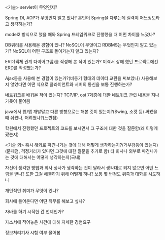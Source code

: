 <기술>
servlet이 무엇인지?

Spring DI, AOP가 무엇인지 알고 있나?
본인이 Spring을 다루는데 실력이 어느정도라고 생각하는가?

model2 방식으로 했을 때와 Spring 프레임워크로 진행했을 때 어떤 차이를 느꼈나?

DB쿼리를 사용해본 경험이 있나?
NoSQL이 무엇이고 RDBMS는 무엇인지 알고 있는가?
NoSQL이 어떤 구조로 돌아가는지 알고 있는지?

ERD(객체 관계 다이어그램)를 작성해 본 적이 있는가?
이력서 상에 했던 프로젝트에선 ERD를 작성했는가?

Ajax등을 사용해 본 경험이 있는가?(비동기 형태의 데이터 교환을 써보았나)
사용해보지 않았다면 어떤 식으로 클라이언트와 서버의 통신을 보통 진행하는가?

네트워크를 배워본 적이 있는지?
TCP/IP, osi 7계층에 대한 네트워크 관련 내용을 지나가듯이 물어봄

java에서 웹/앱 개발말고 다른 방향으로는 해본 것이 있는지?(Swing, 소켓 등)
써봤을 때 쉬웠나, 어려웠나?(느낀점)

학원에서 진행했던 프로젝트의 코드를 보시면서 그 구조에 대한 것을 질문함(왜 이렇게 짰는지)

<기술 외>
혹시 해외로 파견나가는 것에 대해 어떻게 생각하는지?(거부감등이 있는지)
(문제점, 걱정거리가 있다면 그것에 대한 질문을 추가로 함)
타 회사나 외부로 파견나가는 것에 대해서는 어떻게 생각하는지(국내)

자신이 생각한 방법과 회사 상사가 생각하는 것이 달라서 생각대로 되지 않으면 어떤 느낌을 받나?
또한 그걸 해결하기 위해 어떻게 하나? 보통 몇 번정도 위쪽과 대화를 시도하나

개인적인 취미가 무엇이 있나?

회사에 들어온다면 어떤 직무를 해보고 싶나?

자바를 하기 시작한 건 언제인가?

자소서에 적어놓은 사건에 대해 자세한 경험요구

정보처리기사 시험 여부 물어봄
